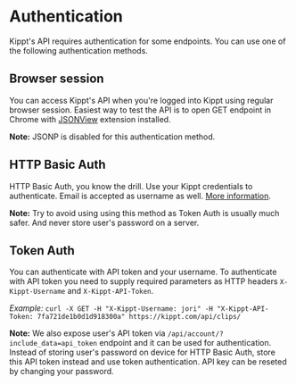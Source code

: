 # Authentication

Kippt's API requires authentication for some endpoints. You can use one of the following authentication methods.

## Browser session

You can access Kippt's API when you're logged into Kippt using regular browser session. Easiest way to test the API is to open GET endpoint in Chrome with [JSONView](https://chrome.google.com/webstore/detail/jsonview/chklaanhfefbnpoihckbnefhakgolnmc) extension installed.

__Note:__ JSONP is disabled for this authentication method.

## HTTP Basic Auth

HTTP Basic Auth, you know the drill. Use your Kippt credentials to authenticate. Email is accepted as username as well. [More information](http://en.wikipedia.org/wiki/Basic_access_authentication).

__Note:__ Try to avoid using using this method as Token Auth is usually much safer. And never store user's password on a server.

## Token Auth

You can authenticate with API token and your username. To authenticate with API token you need to supply required parameters as HTTP headers ```X-Kippt-Username``` and ```X-Kippt-API-Token```.

_Example:_ ```curl -X GET -H "X-Kippt-Username: jori" -H "X-Kippt-API-Token: 7fa721de1b0d1d918300a" https://kippt.com/api/clips/```

__Note:__ We also expose user's API token via ```/api/account/?include_data=api_token``` endpoint and it can be used for authentication. Instead of storing user's password on device for HTTP Basic Auth, store this API token instead and use token authentication. API key can be reseted by changing your password.